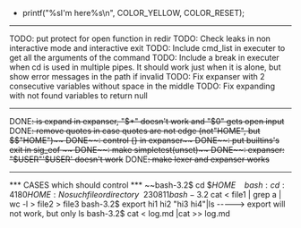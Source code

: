 - printf("%sI'm here%s\n", COLOR_YELLOW, COLOR_RESET);
	
---------------------------------
TODO: put protect for open function in redir
TODO: Check leaks in non interactive mode and interactive exit
TODO: Include cmd_list in executer to get all the arguments of the command
TODO: Include a break in executer when cd is used in multiple pipes. It should work just when it is alone, but show error messages in the path if invalid
TODO: Fix expanser with 2 consecutive variables without space in the middle
TODO: Fix expanding with not found variables to return null




---------------------------------

DONE~~: is expand in expanser, "$*" doesn't work and "$0" gets open input~~
DONE~~: remove quotes in case quotes are not edge (not"HOME", but $$"HOME")~~
DONE~~: control {} in expanser~~
DONE~~: put builtins's exit in sig_eof ~~
DONE~~: make simpletest(unset)~~
DONE~~: expanser: "$USER"'$USER' doesn't work~~
DONE~~: make lexer and expanser works~~





---------------------------------
*** CASES which should control ***
~~bash-3.2$ cd $$HOME~~
~~bash: cd: 4180HOME: No such file or directory~~230811
bash-3.2$ cat < file1 | grep a | wc -l > file2 > file3
bash-3.2$ export hi1 hi2 "hi3 hi4"|ls -----> export will not work, but only ls
bash-3.2$ cat < log.md |cat >> log.md 




